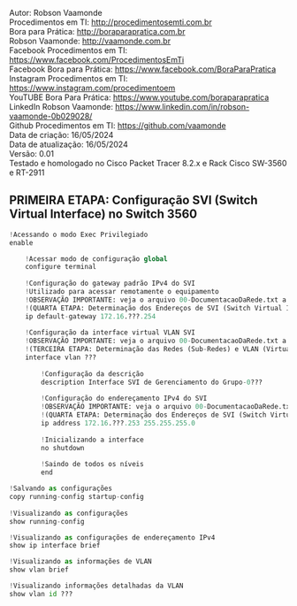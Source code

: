 Autor: Robson Vaamonde<br>
Procedimentos em TI: http://procedimentosemti.com.br<br>
Bora para Prática: http://boraparapratica.com.br<br>
Robson Vaamonde: http://vaamonde.com.br<br>
Facebook Procedimentos em TI: https://www.facebook.com/ProcedimentosEmTi<br>
Facebook Bora para Prática: https://www.facebook.com/BoraParaPratica<br>
Instagram Procedimentos em TI: https://www.instagram.com/procedimentoem<br>
YouTUBE Bora Para Prática: https://www.youtube.com/boraparapratica<br>
LinkedIn Robson Vaamonde: https://www.linkedin.com/in/robson-vaamonde-0b029028/<br>
Github Procedimentos em TI: https://github.com/vaamonde<br>
Data de criação: 16/05/2024<br>
Data de atualização: 16/05/2024<br>
Versão: 0.01<br>
Testado e homologado no Cisco Packet Tracer 8.2.x e Rack Cisco SW-3560 e RT-2911

## PRIMEIRA ETAPA: Configuração SVI (Switch Virtual Interface) no Switch 3560 

```python
!Acessando o modo Exec Privilegiado
enable

	!Acessar modo de configuração global
	configure terminal
	
	!Configuração do gateway padrão IPv4 do SVI
	!Utilizado para acessar remotamente o equipamento
	!OBSERVAÇÃO IMPORTANTE: veja o arquivo 00-DocumentacaoDaRede.txt a partir da linha: 129 
	!(QUARTA ETAPA: Determinação dos Endereços de SVI (Switch Virtual Interface) e Gateway de cada Grupo)
	ip default-gateway 172.16.???.254
  
	!Configuração da interface virtual VLAN SVI
	!OBSERVAÇÃO IMPORTANTE: veja o arquivo 00-DocumentacaoDaRede.txt a partir da linha: 77
	!(TERCEIRA ETAPA: Determinação das Redes (Sub-Redes) e VLAN (Virtual-LAN) de Cada Grupo)
	interface vlan ???
		
		!Configuração da descrição
		description Interface SVI de Gerenciamento do Grupo-0???
		
		!Configuração do endereçamento IPv4 do SVI
		!OBSERVAÇÃO IMPORTANTE: veja o arquivo 00-DocumentacaoDaRede.txt a partir da linha: 129
		!(QUARTA ETAPA: Determinação dos Endereços de SVI (Switch Virtual Interface) e Gateway de cada Grupo)
		ip address 172.16.???.253 255.255.255.0
		
		!Inicializando a interface
		no shutdown
		
		!Saindo de todos os níveis
		end

!Salvando as configurações
copy running-config startup-config
	
!Visualizando as configurações
show running-config

!Visualizando as configurações de endereçamento IPv4
show ip interface brief

!Visualizando as informações de VLAN
show vlan brief

!Visualizando informações detalhadas da VLAN
show vlan id ???
```